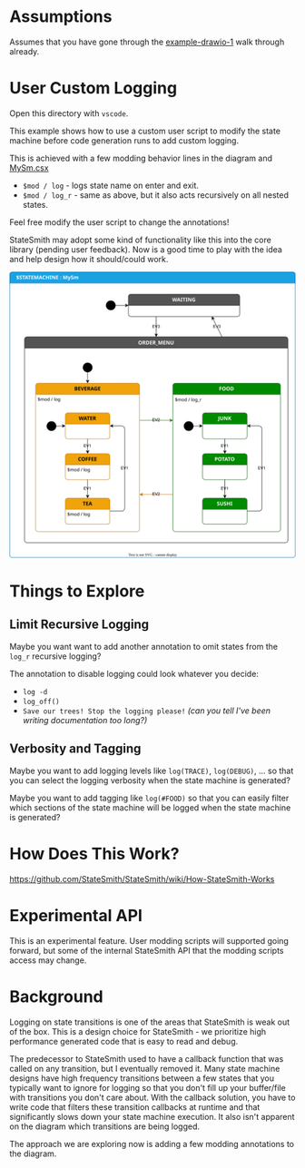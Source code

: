 # Assumptions
Assumes that you have gone through the [example-drawio-1](https://github.com/StateSmith/example-drawio-1) walk through already.

# User Custom Logging
Open this directory with `vscode`.

This example shows how to use a custom user script to modify the state machine before code generation runs to add custom logging.

This is achieved with a few modding behavior lines in the diagram and [MySm.csx](./src/MySm.csx)
* `$mod / log` - logs state name on enter and exit.
* `$mod / log_r` - same as above, but it also acts recursively on all nested states.

Feel free modify the user script to change the annotations!

StateSmith may adopt some kind of functionality like this into the core library (pending user feedback). Now is a good time to play with the idea and help design how it should/could work.

![](./src/MySm.drawio.svg)

# Things to Explore

## Limit Recursive Logging
Maybe you want want to add another annotation to omit states from the `log_r` recursive logging?

The annotation to disable logging could look whatever you decide:
* `log -d`
* `log_off()`
* `Save our trees! Stop the logging please!` *(can you tell I've been writing documentation too long?)*

## Verbosity and Tagging
Maybe you want to add logging levels like `log(TRACE)`, `log(DEBUG)`, ... so that you can select the logging verbosity when the state machine is generated?

Maybe you want to add tagging like `log(#FOOD)` so that you can easily filter which sections of the state machine will be logged when the state machine is generated?

# How Does This Work?
https://github.com/StateSmith/StateSmith/wiki/How-StateSmith-Works

# Experimental API
This is an experimental feature. User modding scripts will supported going forward,
but some of the internal StateSmith API that the modding scripts access may change.

# Background
Logging on state transitions is one of the areas that StateSmith is weak out of the box. This is a design choice for StateSmith - we prioritize high performance generated code that is easy to read and debug.

The predecessor to StateSmith used to have a callback function that was called on any transition, but I eventually removed it. Many state machine designs have high frequency transitions between a few states that you typically want to ignore for logging so that you don't fill up your buffer/file with transitions you don't care about. With the callback solution, you have to write code that filters these transition callbacks at runtime and that significantly slows down your state machine execution. It also isn't apparent on the diagram which transitions are being logged.

The approach we are exploring now is adding a few modding annotations to the diagram.
